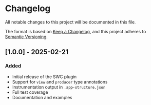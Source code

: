 # Changelog

All notable changes to this project will be documented in this file.

The format is based on [Keep a Changelog](https://keepachangelog.com/en/1.0.0/),
and this project adheres to [Semantic Versioning](https://semver.org/spec/v2.0.0.html).

## [1.0.0] - 2025-02-21

### Added
- Initial release of the SWC plugin
- Support for `view` and `producer` type annotations
- Instrumentation output in `.app-structure.json`
- Full test coverage
- Documentation and examples